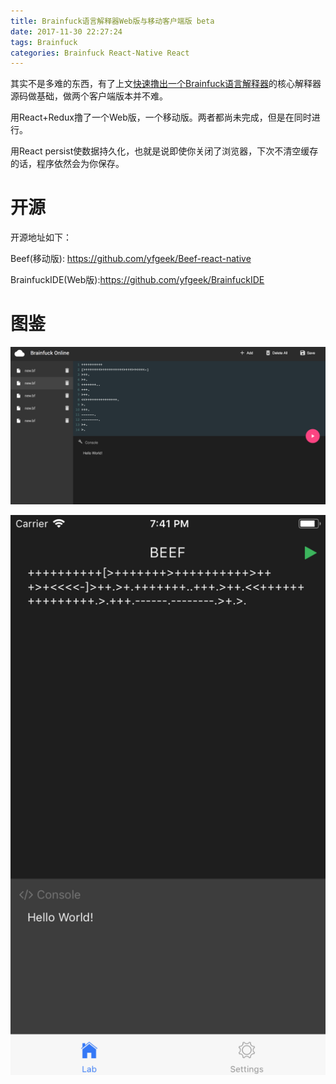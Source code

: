 ```yaml
---
title: Brainfuck语言解释器Web版与移动客户端版 beta
date: 2017-11-30 22:27:24
tags: Brainfuck
categories: Brainfuck React-Native React
---
```


其实不是多难的东西，有了上文[快速撸出一个Brainfuck语言解释器](http://blog.yfgeek.com/2017/11/30/brainfuck/)的核心解释器源码做基础，做两个客户端版本并不难。

用React+Redux撸了一个Web版，一个移动版。两者都尚未完成，但是在同时进行。

用React persist使数据持久化，也就是说即使你关闭了浏览器，下次不清空缓存的话，程序依然会为你保存。

# 开源

开源地址如下：

Beef(移动版): https://github.com/yfgeek/Beef-react-native

BrainfuckIDE(Web版):https://github.com/yfgeek/BrainfuckIDE

# 图鉴

![](/content/images/brainfuck/snap.png)

![](/content/images/brainfuck/ios.png)